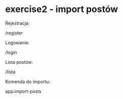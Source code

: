 # exercise2 - import postów

Rejestracja:

/register 

Logowanie:

/login

Lista postów:

/lista

Komenda do importu:

app:import-posts
